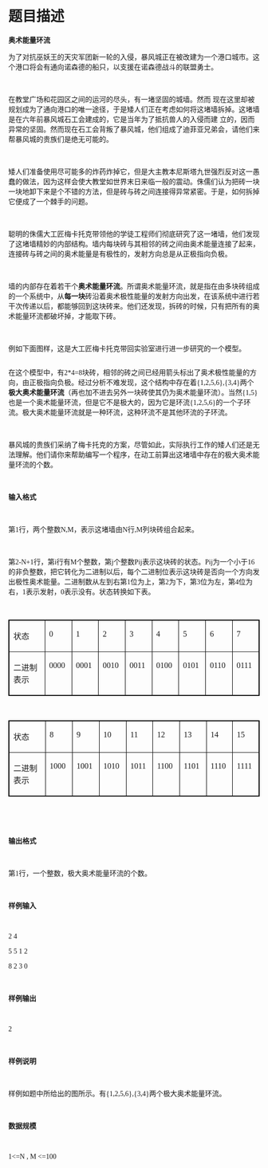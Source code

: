 # 题目描述


<p style="margin-bottom: 0cm;" class="cjk"><b>奥术能量环流</b></p>
<p style="margin-bottom: 0cm;" class="cjk">为了对抗巫妖王的天灾军团新一轮的入侵，暴风城正在被改建为一个港口城市。这个港口将会有通向诺森德的船只，以支援在诺森德战斗的联盟勇士。</p>
<p style="margin-bottom: 0cm;" class="cjk"> </p>
<p style="margin-bottom: 0cm;" class="cjk">在教堂广场和花园区之间的运河的尽头，有一堵坚固的城墙。然而 现在这里却被规划成为了通向港口的唯一途径，于是矮人们正在考虑如何将这堵墙拆掉。这堵墙是在六年前暴风城石工会建成的，它是当年为了抵抗兽人的入侵而建 立的，因而异常的坚固。然而现在石工会背叛了暴风城，他们组成了迪菲亚兄弟会，请他们来帮暴风城的贵族们是绝无可能的。</p>
<p style="margin-bottom: 0cm;" class="cjk"> </p>
<p style="margin-bottom: 0cm;" class="cjk">矮人们准备使用尽可能多的炸药炸掉它，但是大主教本尼斯塔九世强烈反对这一愚蠢的做法，因为这样会使大教堂如世界末日来临一般的震动。侏儒们认为把砖一块一块地卸下来是个不错的方法，但是砖与砖之间连接得异常紧密。于是，如何拆掉它便成了一个棘手的问题。</p>
<p style="margin-bottom: 0cm;" class="cjk"> </p>
<p style="margin-bottom: 0cm;" class="cjk">聪明的侏儒大工匠梅卡托克带领他的学徒工程师们彻底研究了这一堵墙，他们发现了这堵墙精妙的内部结构。墙内每块砖与其相邻的砖之间由奥术能量连接了起来，连接砖与砖之间的奥术能量是有极性的，发射方向总是从正极指向负极。</p>
<p style="margin-bottom: 0cm;" class="cjk"> </p>
<p style="margin-bottom: 0cm;" class="cjk">墙的内部存在着若干个<b>奥术能量环流</b>。所谓奥术能量环流，就是指在由多块砖组成的一个系统中，从<b>每一块</b>砖沿着奥术极性能量的发射方向出发，在该系统中进行若干次传递以后，都能够回到这块砖来。他们还发现，拆砖的时候，只有把所有的奥术能量环流都破坏掉，才能取下砖。</p>
<p style="margin-bottom: 0cm;" class="cjk"> </p>
<p style="margin-bottom: 0cm;" class="cjk">例如下面图样，这是大工匠梅卡托克带回实验室进行进一步研究的一个模型。</p>
<p lang="" style="margin-bottom: 0cm;" class="cjk"><img src="../../mw/images/3/35/Arcane.gif" alt=""/></p>
<p style="margin-bottom: 0cm;" class="cjk">在这个模型中，有<font face="Times New Roman, serif"><span lang="en-US">2*4=8</span></font>块砖，相邻的砖之间已经用箭头标出了奥术极性能量的方向，由正极指向负极。经过分析不难发现，这个结构中存在着<font face="Times New Roman, serif"><span lang="en-US">{1,2,5,6},{3,4}</span></font>两个<b>极大奥术能量环流</b><span style="">（再也加不进去另外一块砖使其仍为奥术能量环流）</span>。当然<font face="Times New Roman, serif"><span lang="en-US">{1,5}</span></font>也是一个奥术能量环流，但是它不是极大的，因为它是环流<font face="Times New Roman, serif"><span lang="en-US">{1,2,5,6}</span></font>的一个子环流。极大奥术能量环流就是一种环流，这种环流不是其他环流的子环流。</p>
<p style="margin-bottom: 0cm;" class="cjk"> </p>
<p style="margin-bottom: 0cm;" class="cjk">暴风城的贵族们采纳了梅卡托克的方案，尽管如此，实际执行工作的矮人们还是无法理解。他们请你来帮助编写一个程序，在动工前算出这堵墙中存在的极大奥术能量环流的个数。</p>
<p style="margin-bottom: 0cm;" class="cjk"> </p>
<p style="margin-bottom: 0cm;" class="cjk"><b>输入格式</b></p>
<p style="margin-bottom: 0cm;" class="cjk"> </p>
<p style="margin-bottom: 0cm;" class="cjk">第<font face="Times New Roman, serif"><span lang="en-US">1</span></font>行，两个整数<font face="Times New Roman, serif"><span lang="en-US">N,M</span></font>，表示这堵墙由<font face="Times New Roman, serif"><span lang="en-US">N</span></font>行<font face="Times New Roman, serif"><span lang="en-US">,M</span></font>列块砖组合起来。</p>
<p style="margin-bottom: 0cm;" class="cjk"> </p>
<p style="margin-bottom: 0cm;" class="cjk">第<font face="Times New Roman, serif"><span lang="en-US">2-N+1</span></font>行，第<font face="Times New Roman, serif"><span lang="en-US">i</span></font>行有<font face="Times New Roman, serif"><span lang="en-US">M</span></font>个整数，第<font face="Times New Roman, serif"><span lang="en-US">j</span></font>个整数<font face="Times New Roman, serif"><span lang="en-US">Pij</span></font>表示这块砖的状态。<font face="Times New Roman, serif"><span lang="en-US">Pij</span></font>为一个小于<font face="Times New Roman, serif"><span lang="en-US">16</span></font>的非负整数，把它转化为二进制以后，每个二进制位表示这块砖是否向一个方向发出极性奥术能量。二进制数从左到右第<font face="Times New Roman, serif"><span lang="en-US">1</span></font>位为上，第<font face="Times New Roman, serif"><span lang="en-US">2</span></font>为下，第<font face="Times New Roman, serif"><span lang="en-US">3</span></font>位为左，第<font face="Times New Roman, serif"><span lang="en-US">4</span></font>位为右，<font face="Times New Roman, serif"><span lang="en-US">1</span></font>表示发射，<font face="Times New Roman, serif"><span lang="en-US">0</span></font>表示没有。状态转换如下表。</p>
<p style="margin-bottom: 0cm;" class="cjk"> </p>
<table cellspacing="0" cellpadding="7" bordercolor="#000000" border="1" width="531">
    <colgroup><col width="81"/> 	<col width="40"/> 	<col width="40"/> 	<col width="40"/> 	<col width="40"/> 	<col width="40"/> 	<col width="40"/> 	<col width="40"/> 	<col width="40"/>
    </colgroup><tbody>
        <tr valign="top">
            <td width="81">
            <p class="cjk">状态</p>
            </td>
            <td width="40">
            <p class="cjk"><font face="Times New Roman, serif"><span lang="en-US">0</span></font></p>
            </td>
            <td width="40">
            <p class="cjk"><font face="Times New Roman, serif"><span lang="en-US">1</span></font></p>
            </td>
            <td width="40">
            <p class="cjk"><font face="Times New Roman, serif"><span lang="en-US">2</span></font></p>
            </td>
            <td width="40">
            <p class="cjk"><font face="Times New Roman, serif"><span lang="en-US">3</span></font></p>
            </td>
            <td width="40">
            <p class="cjk"><font face="Times New Roman, serif"><span lang="en-US">4</span></font></p>
            </td>
            <td width="40">
            <p class="cjk"><font face="Times New Roman, serif"><span lang="en-US">5</span></font></p>
            </td>
            <td width="40">
            <p class="cjk"><font face="Times New Roman, serif"><span lang="en-US">6</span></font></p>
            </td>
            <td width="40">
            <p class="cjk"><font face="Times New Roman, serif"><span lang="en-US">7</span></font></p>
            </td>
        </tr>
        <tr valign="top">
            <td width="81">
            <p class="cjk">二进制表示</p>
            </td>
            <td width="40">
            <p class="cjk"><font face="Times New Roman, serif"><span lang="en-US">0000</span></font></p>
            </td>
            <td width="40">
            <p class="cjk"><font face="Times New Roman, serif"><span lang="en-US">0001</span></font></p>
            </td>
            <td width="40">
            <p class="cjk"><font face="Times New Roman, serif"><span lang="en-US">0010</span></font></p>
            </td>
            <td width="40">
            <p class="cjk"><font face="Times New Roman, serif"><span lang="en-US">0011</span></font></p>
            </td>
            <td width="40">
            <p class="cjk"><font face="Times New Roman, serif"><span lang="en-US">0100</span></font></p>
            </td>
            <td width="40">
            <p class="cjk"><font face="Times New Roman, serif"><span lang="en-US">0101</span></font></p>
            </td>
            <td width="40">
            <p class="cjk"><font face="Times New Roman, serif"><span lang="en-US">0110</span></font></p>
            </td>
            <td width="40">
            <p class="cjk"><font face="Times New Roman, serif"><span lang="en-US">0111</span></font></p>
            </td>
        </tr>
    </tbody>
</table>
<p style="margin-bottom: 0cm;" class="cjk"> </p>
<table cellspacing="0" cellpadding="7" bordercolor="#000000" border="1" width="529">
    <colgroup><col width="81"/> 	<col width="40"/> 	<col width="40"/> 	<col width="40"/> 	<col width="40"/> 	<col width="40"/> 	<col width="40"/> 	<col width="39"/> 	<col width="39"/>
    </colgroup><tbody>
        <tr valign="top">
            <td width="81">
            <p class="cjk">状态</p>
            </td>
            <td width="40">
            <p class="cjk"><font face="Times New Roman, serif"><span lang="en-US">8</span></font></p>
            </td>
            <td width="40">
            <p class="cjk"><font face="Times New Roman, serif"><span lang="en-US">9</span></font></p>
            </td>
            <td width="40">
            <p class="cjk"><font face="Times New Roman, serif"><span lang="en-US">10</span></font></p>
            </td>
            <td width="40">
            <p class="cjk"><font face="Times New Roman, serif"><span lang="en-US">11</span></font></p>
            </td>
            <td width="40">
            <p class="cjk"><font face="Times New Roman, serif"><span lang="en-US">12</span></font></p>
            </td>
            <td width="40">
            <p class="cjk"><font face="Times New Roman, serif"><span lang="en-US">13</span></font></p>
            </td>
            <td width="39">
            <p class="cjk"><font face="Times New Roman, serif"><span lang="en-US">14</span></font></p>
            </td>
            <td width="39">
            <p class="cjk"><font face="Times New Roman, serif"><span lang="en-US">15</span></font></p>
            </td>
        </tr>
        <tr valign="top">
            <td width="81">
            <p class="cjk">二进制表示</p>
            </td>
            <td width="40">
            <p class="cjk"><font face="Times New Roman, serif"><span lang="en-US">1000</span></font></p>
            </td>
            <td width="40">
            <p class="cjk"><font face="Times New Roman, serif"><span lang="en-US">1001</span></font></p>
            </td>
            <td width="40">
            <p class="cjk"><font face="Times New Roman, serif"><span lang="en-US">1010</span></font></p>
            </td>
            <td width="40">
            <p class="cjk"><font face="Times New Roman, serif"><span lang="en-US">1011</span></font></p>
            </td>
            <td width="40">
            <p class="cjk"><font face="Times New Roman, serif"><span lang="en-US">1100</span></font></p>
            </td>
            <td width="40">
            <p class="cjk"><font face="Times New Roman, serif"><span lang="en-US">1101</span></font></p>
            </td>
            <td width="39">
            <p class="cjk"><font face="Times New Roman, serif"><span lang="en-US">1110</span></font></p>
            </td>
            <td width="39">
            <p class="cjk"><font face="Times New Roman, serif"><span lang="en-US">1111</span></font></p>
            </td>
        </tr>
    </tbody>
</table>
<p style="margin-bottom: 0cm;" class="cjk"> </p>
<p style="margin-bottom: 0cm;" class="cjk"> </p>
<p style="margin-bottom: 0cm;" class="cjk"><b>输出格式</b></p>
<p style="margin-bottom: 0cm;" class="cjk"> </p>
<p style="margin-bottom: 0cm;" class="cjk">第<font face="Times New Roman, serif"><span lang="en-US">1</span></font>行，一个整数，极大奥术能量环流的个数。</p>
<p style="margin-bottom: 0cm;" class="cjk"> </p>
<p style="margin-bottom: 0cm;" class="cjk"><b>样例输入</b></p>
<p style="margin-bottom: 0cm;" class="cjk"> </p>
<p style="margin-bottom: 0cm;" class="cjk"><font face="Times New Roman, serif"><span lang="en-US">2 4</span></font></p>
<p style="margin-bottom: 0cm;" class="cjk"><font face="Times New Roman, serif"><span lang="en-US">5 5 1 2</span></font></p>
<p style="margin-bottom: 0cm;" class="cjk"><font face="Times New Roman, serif"><span lang="en-US">8 2 3 0</span></font></p>
<p style="margin-bottom: 0cm;" class="cjk"> </p>
<p style="margin-bottom: 0cm;" class="cjk"><b>样例输出</b></p>
<p style="margin-bottom: 0cm;" class="cjk"> </p>
<p style="margin-bottom: 0cm;" class="cjk"><font face="Times New Roman, serif"><span lang="en-US">2</span></font></p>
<p style="margin-bottom: 0cm;" class="cjk"> </p>
<p style="margin-bottom: 0cm;" class="cjk"><b>样例说明</b></p>
<p style="margin-bottom: 0cm;" class="cjk"> </p>
<p style="margin-bottom: 0cm;" class="cjk">样例如题中所给出的图所示。有<font face="Times New Roman, serif"><span lang="en-US">{1,2,5,6},{3,4}</span></font>两个极大奥术能量环流。</p>
<p style="margin-bottom: 0cm;" class="cjk"> </p>
<p style="margin-bottom: 0cm;" class="cjk"><b>数据规模</b></p>
<p style="margin-bottom: 0cm;" class="cjk"> </p>
<p style="margin-bottom: 0cm;" class="cjk"><font face="Times New Roman, serif"><span lang="en-US">1&lt;=N , M &lt;=100</span></font></p>
